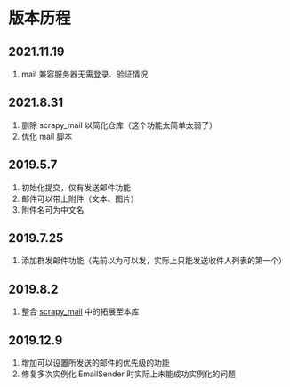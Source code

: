 # 版本历程

## 2021.11.19
1. mail 兼容服务器无需登录、验证情况

## 2021.8.31
1. 删除 scrapy_mail 以简化仓库（这个功能太简单太弱了）
2. 优化 mail 脚本

## 2019.5.7
1. 初始化提交，仅有发送邮件功能
2. 邮件可以带上附件（文本、图片）
3. 附件名可为中文名
  
## 2019.7.25
1. 添加群发邮件功能（先前以为可以发，实际上只能发送收件人列表的第一个）

## 2019.8.2
1. 整合 [scrapy_mail](https://github.com/LZC6244/scrapy_mail) 中的拓展至本库

## 2019.12.9
1. 增加可以设置所发送的邮件的优先级的功能
2. 修复多次实例化 EmailSender 时实际上未能成功实例化的问题